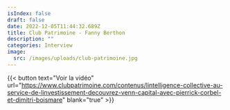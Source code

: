 ```yaml
---
isIndex: false
draft: false
date: 2022-12-05T11:44:32.689Z
title: Club Patrimoine - Fanny Berthon
description: ""
categories: Interview
image:
  src: /images/uploads/club-patrimoine.jpg
---
```

{{< button text="Voir la vidéo" url="https://www.clubpatrimoine.com/contenus/lintelligence-collective-au-service-de-linvestissement-decouvrez-venn-capital-avec-pierrick-corbel-et-dimitri-boismare" blank="true" >}}